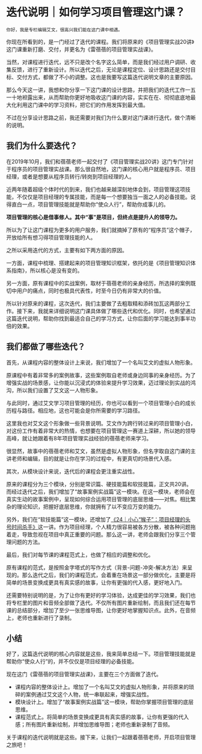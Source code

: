 # 迭代说明｜如何学习项目管理这门课？

    你好，我是专栏编辑艾文，很高兴我们能在这门课中相遇。

你现在所看到的，是一门经过了迭代的课程。我们将原来的《项目管理实战20讲》这门课重新打磨、交付，并更名为《雷蓓蓓的项目管理实战课》。

当然，对课程进行迭代，远不只是改个名字这么简单，而是我们经过用户调研、收集反馈，进行了重新设计。所以迭代之后，无论是课程定位、设计思路还是交付目标、交付方式，都做了不小的调整。这也是我要写这篇迭代说明文章的主要原因。

那么今天这一讲，我想和你分享一下这门课的设计思路，并把我们的迭代工作一五一十地袒露出来，从而帮助你更好地吸收这门课的内容，实实在在、彻彻底底地最大化利用这门课中的学习资料，把它们的作用发挥到最大值。

不过在分享设计思路之前，我还需要对我们为什么要对这门课进行迭代，做个清晰的说明。

## 我们为什么要迭代？

在2019年10月，我们和蓓蓓老师一起交付了《项目管理实战20讲》这门专门针对于程序员的项目管理实战课。那么很自然地，这门课的核心用户就是程序员、项目经理，或者是想要从程序员转行/转岗到项目经理的人。

近两年随着超级个体时代的到来，我们也越来越深刻地体会到，项目管理这项技能，不仅仅是项目经理的专属技能，而是每一个想要独当一面之人的必备技能。说得直白一点，项目管理技能就是帮助你“使众人行”，帮助你成事儿的。

**项目管理的核心是借事修人。其中“事”是项目，但终点是提升人的领导力。**

所以为了让这门课程为更多的用户服务，我们就摘掉了原有的“程序员”这个帽子，开放给所有想习得项目管理技能的人。

之所以采用迭代的方式，主要有如下两方面的原因。

一方面，课程中梳理、搭建起来的项目管理知识框架，依托的是《项目管理知识体系指南》，所以核心是没有变的。

另一方面，原有课程中的实战案例，取材于蓓蓓老师的亲身经历，所选择的案例既切中用户的痛点，同时也极具代表性，时至今日仍有非常大的价值。

所以针对原来的课程，这次迭代，我们主要做了去粗取精和添砖加瓦这两部分工作。接下来，我就来详细说明这门课具体做了哪些迭代和优化。同时，也希望通过这篇迭代说明，帮助你找到最适合自己的学习方式，让你后面的学习能达到事半功倍的效果。

## 我们都做了哪些迭代？

首先，从课程内容的整体设计上来说，我们增加了一个名叫艾文的虚拟人物形象。

原课程中有着非常多的案例故事，这些案例取自老师或身边同事的亲身经历。为了增强实战的场景感，让你能以沉浸式的体验来提升学习效果，迈过理论到实战的鸿沟，所以我们设置了艾文这一人物形象。

与此同时，通过艾文学习项目管理的经历，你也可以看到一个项目管理小白的成长历程与路径。相应地，这也可能会是你所需要的学习路径。

这里我也对艾文这个形象做一些背景说明。艾文作为跨行转过来的项目管理小白，对这份工作有着非常大的热情，也想要在项目管理这一赛道上深耕，所以她的领导高峰，就让她跟着有8年项目管理实战经验的蓓蓓老师来学习。

很显然，故事中的蓓蓓老师和艾文，虽然是虚拟人物形象，但名字取自这门课的主讲老师和编辑，目的就是让你在学习的过程中，有更真切的场景代入感。

其次，从模块设计来说，迭代后的课程会更注重实战性。

原来的课程分为三个模块，分别是常识篇、硬技能篇和软技能篇，正文共20讲。而经过迭代之后，我们增加了“故事案例实战篇”这一模块。在这一模块，老师会在真实生动的故事案例中，呈现如何综合运用项目管理的底层思维——对焦。相比繁杂的理论知识，把握好底层思维，你就拥有了以不变应万变的能力。

另外，我们在“软技能篇”这一模块，还增加了[《24｜小心“猴子”：项目经理的头号时间杀手》](http://https://time.geekbang.org/column/article/410447)这一讲。作为项目经理，个人精力很容易被各方分散，被各种问题拖着走，导致忽视在项目中真正重要的问题。那么这一讲，老师会跟我们分享三个管理问题的方法。

最后，我们对每节课的课程范式上，也做了相应的调整和优化。

原有课程的范式，是按照金字塔式的写作方式（背景-问题-冲突-解决方法）来呈现的。那么迭代之后，我们的课程范式，会着重在场景这一部分做优化，主要是将简单的场景变换成更具有真实感的故事，让你有更强的代入感，更好地入门。

还需要特别说明的是，为了让你有更好的学习体验，达成更佳的学习效果，我们也将专栏里的图片和音频全部做了迭代。不仅所有图片重新绘制，而且我们还在每节课的总结部分，增加了至少一张思维导图，让你更好地掌握知识点。此外，在音频上，老师也重新进行了录制。

## 小结

好了，这篇迭代说明的核心内容就是这些，我来简单总结一下。项目管理技能就是帮助你“使众人行”的，并不仅仅是项目经理的必备技能。

现在这门《雷蓓蓓的项目管理实战课》，主要在三个方面做了迭代。

*   课程内容的整体设计上。增加了一个名叫艾文的虚拟人物形象，并将原来的琐碎的案例通过艾文这个人物，统一串联起来，增强实战性。
*   模块设计上。增加了“故事案例实战篇”这一模块，帮助你掌握项目管理的底层思维。
*   课程范式上。将简单的场景变换成更具有真实感的故事，让你有更强的代入感；所有图片重新绘制，并增加思维导图；老师也重新录制了音频。

关于课程的迭代说明就是这些。接下来，让我们一起跟着蓓蓓老师，开启项目管理之旅吧！
    